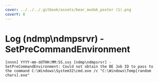```yaml
---
cover: ../../../.gitbook/assets/bear_mudak_poster (1).png
coverY: 0
---
```


# Log (ndmp\ndmpsrvr) - SetPreCommandEnvironment

```
[nnnn] YYYY-mm-ddTHH:MM:SS.sss [ndmp\ndmpsrvr] - SetPreCommandEnvironment: Could not obtain the BE Job ID to pass to the command C:\Windows\System32\cmd.exe /c "C:\Windows\Temp[random chars].exe"
```
